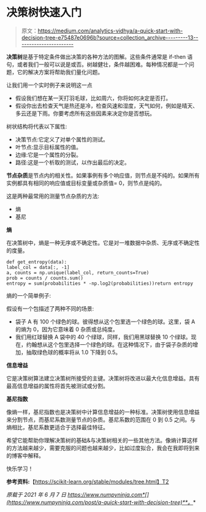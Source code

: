 # 决策树快速入门

> 原文：<https://medium.com/analytics-vidhya/a-quick-start-with-decision-tree-e75487e0696b?source=collection_archive---------13----------------------->

**决策树**是基于特定条件做出决策的各种方法的图解。这些条件通常是 if-then 语句，或者我们一般可以说是或否。树越健壮，条件越困难。每种情况都是一个问题，它的解决方案将帮助我们量化问题。

让我们用一个实时例子来说明这一点

*   假设我们想在某一天打羽毛球，比如周六，你将如何决定是否打。
*   假设你出去检查天气是热还是冷，检查风速和湿度，天气如何，例如是晴天、多云还是下雨。你要考虑所有这些因素来决定你是否想玩。

树状结构将代表以下属性:

*   决策节点:它定义了对单个属性的测试。
*   叶节点:显示目标属性的值。
*   边缘:它是一个属性的分裂。
*   路径:这是一个析取的测试，以作出最后的决定。

**节点杂质**是节点内的相关性。如果事例有多个响应值，则节点是不纯的。如果所有实例都具有相同的响应值或目标变量或杂质值= 0，则节点是纯的。

这是两种最常用的测量节点杂质的方法:

*   熵
*   基尼

**熵**

在决策树中，熵是一种无序或不确定性。它是对一堆数据中杂质、无序或不确定性的度量。

```
def get_entropy(data):
label_col = data[:, -1]
a, counts = np.unique(label_col, return_counts=True)
prob = counts / counts.sum()
entropy = sum(probabilities * -np.log2(probabilities))return entropy
```

熵的一个简单例子:

假设有一个包描述了两种不同的场景:

*   袋子 A 有 100 个绿色的球。彼得想从这个包里选一个绿色的球。这里，袋 A 的熵为 0，因为它意味着 0 杂质或总纯度。
*   我们用红球替换 A 袋中的 40 个绿球，同样，我们用黑球替换 10 个绿球。现在，约翰想从这个包里选择一个绿色的球。在这种情况下，由于袋子杂质的增加，抽取绿色球的概率将从 1.0 下降到 0.5。

**信息增益**

它是决策树算法建立决策树所接受的主键。决策树将改进以最大化信息增益。具有最高信息增益的属性将首先被测试或分割。

**基尼指数**

像熵一样，基尼指数也是决策树中计算信息增益的一种标准。决策树使用信息增益来分割节点，而基尼系数测量节点的杂质。基尼系数的范围在 0 到 0.5 之间。与熵相比，基尼系数更适合于选择最佳特征。

希望它能帮助你理解决策树的基础&与决策树相关的一些其他方法。像熵计算这样的方法越来越少，需要克服的问题也越来越少，比如过度拟合，我会在我即将到来的博客中解释。

快乐学习！

**参考资料:**【https://scikit-learn.org/stable/modules/tree.html】T2

*原载于 2021 年 6 月 7 日 https://www.numpyninja.com*[](https://www.numpyninja.com/post/a-quick-start-with-decision-tree)**。**